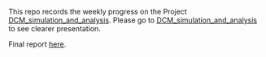 This repo records the weekly progress on the Project [DCM_simulation_and_analysis](https://github.com/leahwu/DCM_simulaiton_and_analysis). Please go to [DCM_simulation_and_analysis](https://github.com/leahwu/DCM_simulaiton_and_analysis) to see clearer presentation.



Final report [here](https://github.com/leahwu/DCM_simulaiton_and_analysis/blob/master/FinalReport.pdf).

